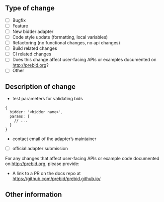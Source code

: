 <!--
Thank you for your pull request. Please make sure this PR is scoped to one change, and that any added or changed code includes tests with greater than 80% code coverage. See https://github.com/prebid/Prebid.js/blob/master/CONTRIBUTING.md#testing-prebidjs for documentation on testing Prebid.js.
-->

## Type of change
<!-- Remove items that don't apply and/or select an item by changing [ ] to [x] -->
- [ ] Bugfix
- [ ] Feature
- [ ] New bidder adapter  <!--  IMPORTANT: if checking here, also submit your bidder params documentation here https://github.com/prebid/prebid.github.io/tree/master/dev-docs/bidders --> 
- [ ] Code style update (formatting, local variables)
- [ ] Refactoring (no functional changes, no api changes)
- [ ] Build related changes
- [ ] CI related changes
- [ ] Does this change affect user-facing APIs or examples documented on http://prebid.org?
- [ ] Other

## Description of change
<!-- Describe the change proposed in this pull request -->

<!-- For new bidder adapters, please provide the following -->
- test parameters for validating bids
```
{
  bidder: '<bidder name>',
  params: {
    // ...
  }
}
```
- contact email of the adapter’s maintainer
- [ ] official adapter submission

For any changes that affect user-facing APIs or example code documented on http://prebid.org, please provide:

- A link to a PR on the docs repo at https://github.com/prebid/prebid.github.io/

## Other information
<!-- References to related PR or issue #s, @mentions of the person or team responsible for reviewing changes, etc. -->
